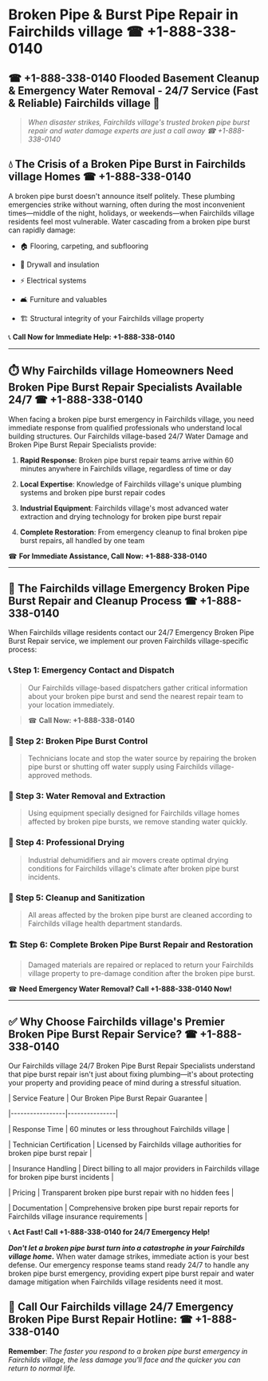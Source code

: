 # Broken Pipe & Burst Pipe Repair in Fairchilds village ☎ +1-888-338-0140  
## ☎ +1-888-338-0140 Flooded Basement Cleanup & Emergency Water Removal - 24/7 Service (Fast & Reliable) Fairchilds village 🚨  

> *When disaster strikes, Fairchilds village's trusted broken pipe burst repair and water damage experts are just a call away ☎ +1-888-338-0140*  

## 💧 The Crisis of a Broken Pipe Burst in Fairchilds village Homes ☎ +1-888-338-0140  

A broken pipe burst doesn't announce itself politely. These plumbing emergencies strike without warning, often during the most inconvenient times—middle of the night, holidays, or weekends—when Fairchilds village residents feel most vulnerable. Water cascading from a broken pipe burst can rapidly damage:  

* 🏠 Flooring, carpeting, and subflooring  
* 🧱 Drywall and insulation  
* ⚡ Electrical systems  
* 🛋️ Furniture and valuables  
* 🏗️ Structural integrity of your Fairchilds village property  

📞 **Call Now for Immediate Help: +1-888-338-0140**  

---  

## ⏱️ Why Fairchilds village Homeowners Need Broken Pipe Burst Repair Specialists Available 24/7 ☎ +1-888-338-0140  

When facing a broken pipe burst emergency in Fairchilds village, you need immediate response from qualified professionals who understand local building structures. Our Fairchilds village-based 24/7 Water Damage and Broken Pipe Burst Repair Specialists provide:  

1. **Rapid Response**: Broken pipe burst repair teams arrive within 60 minutes anywhere in Fairchilds village, regardless of time or day  
2. **Local Expertise**: Knowledge of Fairchilds village's unique plumbing systems and broken pipe burst repair codes  
3. **Industrial Equipment**: Fairchilds village's most advanced water extraction and drying technology for broken pipe burst repair  
4. **Complete Restoration**: From emergency cleanup to final broken pipe burst repairs, all handled by one team  

☎ **For Immediate Assistance, Call Now: +1-888-338-0140**  

---  

## 🔧 The Fairchilds village Emergency Broken Pipe Burst Repair and Cleanup Process ☎ +1-888-338-0140  

When Fairchilds village residents contact our 24/7 Emergency Broken Pipe Burst Repair service, we implement our proven Fairchilds village-specific process:  

### 📞 Step 1: Emergency Contact and Dispatch  
> Our Fairchilds village-based dispatchers gather critical information about your broken pipe burst and send the nearest repair team to your location immediately.  
> ☎ **Call Now: +1-888-338-0140**  

### 🚿 Step 2: Broken Pipe Burst Control  
> Technicians locate and stop the water source by repairing the broken pipe burst or shutting off water supply using Fairchilds village-approved methods.  

### 🌊 Step 3: Water Removal and Extraction  
> Using equipment specially designed for Fairchilds village homes affected by broken pipe bursts, we remove standing water quickly.  

### 💨 Step 4: Professional Drying  
> Industrial dehumidifiers and air movers create optimal drying conditions for Fairchilds village's climate after broken pipe burst incidents.  

### 🧼 Step 5: Cleanup and Sanitization  
> All areas affected by the broken pipe burst are cleaned according to Fairchilds village health department standards.  

### 🏗️ Step 6: Complete Broken Pipe Burst Repair and Restoration  
> Damaged materials are repaired or replaced to return your Fairchilds village property to pre-damage condition after the broken pipe burst.  

☎ **Need Emergency Water Removal? Call +1-888-338-0140 Now!**  

---  

## ✅ Why Choose Fairchilds village's Premier Broken Pipe Burst Repair Service? ☎ +1-888-338-0140  

Our Fairchilds village 24/7 Broken Pipe Burst Repair Specialists understand that pipe burst repair isn't just about fixing plumbing—it's about protecting your property and providing peace of mind during a stressful situation.  

| Service Feature | Our Broken Pipe Burst Repair Guarantee |  
|-----------------|---------------|  
| Response Time | 60 minutes or less throughout Fairchilds village |  
| Technician Certification | Licensed by Fairchilds village authorities for broken pipe burst repair |  
| Insurance Handling | Direct billing to all major providers in Fairchilds village for broken pipe burst incidents |  
| Pricing | Transparent broken pipe burst repair with no hidden fees |  
| Documentation | Comprehensive broken pipe burst repair reports for Fairchilds village insurance requirements |  

📞 **Act Fast! Call +1-888-338-0140 for 24/7 Emergency Help!**  

***Don't let a broken pipe burst turn into a catastrophe in your Fairchilds village home.*** When water damage strikes, immediate action is your best defense. Our emergency response teams stand ready 24/7 to handle any broken pipe burst emergency, providing expert pipe burst repair and water damage mitigation when Fairchilds village residents need it most.  

## 📱 Call Our Fairchilds village 24/7 Emergency Broken Pipe Burst Repair Hotline: ☎ +1-888-338-0140  

**Remember**: *The faster you respond to a broken pipe burst emergency in Fairchilds village, the less damage you'll face and the quicker you can return to normal life.*